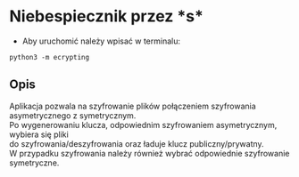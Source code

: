 # Niebespiecznik przez \*s\*

- Aby uruchomić należy wpisać w terminalu:
```
python3 -m ecrypting
```

## Opis 
Aplikacja pozwala na szyfrowanie plików połączeniem szyfrowania asymetrycznego z symetrycznym.\
Po wygenerowaniu klucza, odpowiednim szyfrowaniem asymetrycznym, wybiera się pliki\
do szyfrowania/deszyfrowania oraz ładuje klucz publiczny/prywatny.\
W przypadku szyfrowania należy również wybrać odpowiednie szyfrowanie symetryczne.


